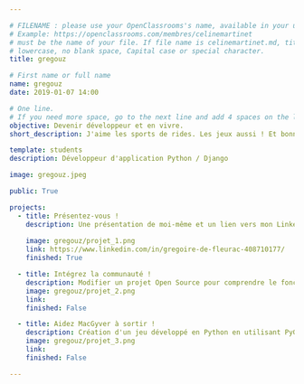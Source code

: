 ```yaml
---

# FILENAME : please use your OpenClassrooms's name, available in your url.
# Example: https://openclassrooms.com/membres/celinemartinet
# must be the name of your file. If file name is celinemartinet.md, title is celinemartinet.
# lowercase, no blank space, Capital case or special character.
title: gregouz

# First name or full name
name: gregouz
date: 2019-01-07 14:00

# One line.
# If you need more space, go to the next line and add 4 spaces on the left, as in 'description'.
objective: Devenir développeur et en vivre.
short_description: J'aime les sports de rides. Les jeux aussi ! Et bonne année ! 

template: students
description: Développeur d'application Python / Django 

image: gregouz.jpeg

public: True  

projects:
  - title: Présentez-vous !
    description: Une présentation de moi-même et un lien vers mon LinkedIn. 
    
    image: gregouz/projet_1.png
    link: https://www.linkedin.com/in/gregoire-de-fleurac-408710177/
    finished: True

  - title: Intégrez la communauté ! 
    description: Modifier un projet Open Source pour comprendre le fonctionneme    nt de Git, de Github et des pull requests.
    image: gregouz/projet_2.png
    link:
    finished: False

  - title: Aidez MacGyver à sortir !
    description: Création d'un jeu développé en Python en utilisant PyGame.
    image: gregouz/projet_3.png
    link:
    finished: False

---
```


